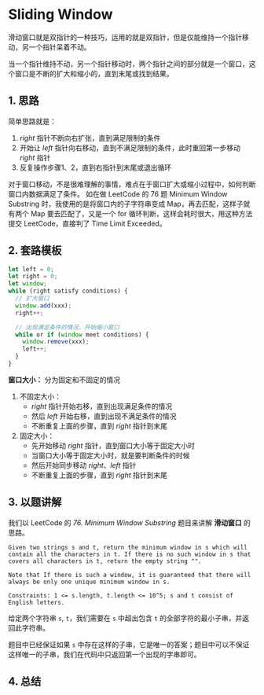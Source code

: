# Sliding Window

滑动窗口就是双指针的一种技巧，运用的就是双指针，但是仅能维持一个指针移动，另一个指针呆着不动。

当一个指针维持不动，另一个指针移动时，两个指针之间的部分就是一个窗口，这个窗口是不断的扩大和缩小的，直到末尾或找到结果。

## 1. 思路

简单思路就是：

1. *right* 指针不断向右扩张，直到满足限制的条件
2. 开始让 *left* 指针向右移动，直到不满足限制的条件，此时重回第一步移动 *right* 指针
3. 反复操作步骤1、2，直到右指针到末尾或退出循环

对于窗口移动，不是很难理解的事情，难点在于窗口扩大或缩小过程中，如何判断窗口内数据满足了条件。
如在做 LeetCode 的 76 题 Minimum Window Substring 时，我使用的是将窗口内的子字符串变成 Map，再去匹配，这样子就有两个 Map 要去匹配了，又是一个 for 循环判断，这样会耗时很大，用这种方法提交 LeetCode，直接判了 Time Limit Exceeded。

## 2. 套路模板

```javascript
let left = 0;
let right = 0;
let window;
while (right satisfy conditions) {
  // 扩大窗口
  window.add(xxx);
  right++;

  // 出现满足条件的情况，开始缩小窗口
  while or if (window meet conditions) {
    window.remove(xxx);
    left++;
  }
}
```

**窗口大小：** 分为固定和不固定的情况

1. 不固定大小：
   * *right* 指针开始右移，直到出现满足条件的情况
   * 然后 *left* 开始右移，直到出现不满足条件的情况
   * 不断重复上面的步骤，直到 *right* 指针到末尾
2. 固定大小：
   * 先开始移动 *right* 指针，直到窗口大小等于固定大小时
   * 当窗口大小等于固定大小时，就是要判断条件的时候
   * 然后开始同步移动 *right*、*left* 指针
   * 不断重复上面的步骤，直到 *right* 指针到末尾

## 3. 以题讲解

我们以 LeetCode 的 *76. Minimum Window Substring* 题目来讲解 **滑动窗口** 的思路。

```text
Given two strings s and t, return the minimum window in s which will contain all the characters in t. If there is no such window in s that covers all characters in t, return the empty string "".

Note that If there is such a window, it is guaranteed that there will always be only one unique minimum window in s.

Constraints: 1 <= s.length, t.length <= 10^5; s and t consist of English letters.
```

给定两个字符串 `s`, `t`，我们需要在 `s` 中超出包含 `t` 的全部字符的最小子串，并返回此字符串。

题目中已经保证如果 `s` 中存在这样的子串，它是唯一的答案；题目中可以不保证这样唯一的子串，我们在代码中只返回第一个出现的字串即可。

## 4. 总结
